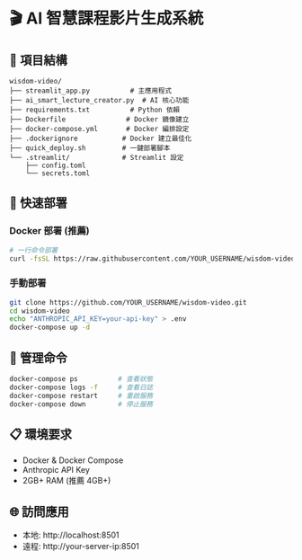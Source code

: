 # 🎬 AI 智慧課程影片生成系統

## 📁 項目結構
```
wisdom-video/
├── streamlit_app.py          # 主應用程式
├── ai_smart_lecture_creator.py  # AI 核心功能
├── requirements.txt          # Python 依賴
├── Dockerfile               # Docker 鏡像建立
├── docker-compose.yml       # Docker 編排設定  
├── .dockerignore           # Docker 建立最佳化
├── quick_deploy.sh         # 一鍵部署腳本
└── .streamlit/             # Streamlit 設定
    ├── config.toml
    └── secrets.toml
```

## 🚀 快速部署

### Docker 部署 (推薦)
```bash
# 一行命令部署
curl -fsSL https://raw.githubusercontent.com/YOUR_USERNAME/wisdom-video/main/quick_deploy.sh | bash
```

### 手動部署
```bash
git clone https://github.com/YOUR_USERNAME/wisdom-video.git
cd wisdom-video
echo "ANTHROPIC_API_KEY=your-api-key" > .env
docker-compose up -d
```

## 🔧 管理命令
```bash
docker-compose ps          # 查看狀態
docker-compose logs -f     # 查看日誌  
docker-compose restart     # 重啟服務
docker-compose down        # 停止服務
```

## 📋 環境要求
- Docker & Docker Compose
- Anthropic API Key
- 2GB+ RAM (推薦 4GB+)

## 🌐 訪問應用
- 本地: http://localhost:8501
- 遠程: http://your-server-ip:8501 